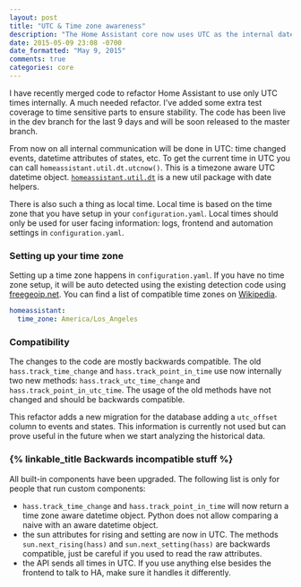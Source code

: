 ```yaml
---
layout: post
title: "UTC & Time zone awareness"
description: "The Home Assistant core now uses UTC as the internal date time."
date: 2015-05-09 23:08 -0700
date_formatted: "May 9, 2015"
comments: true
categories: core
---
```


I have recently merged code to refactor Home Assistant to use only UTC times internally. A much needed refactor. I've added some extra test coverage to time sensitive parts to ensure stability. The code has been live in the dev branch for the last 9 days and will be soon released to the master branch.

From now on all internal communication will be done in UTC: time changed events, datetime attributes of states, etc. To get the current time in UTC you can call `homeassistant.util.dt.utcnow()`. This is a timezone aware UTC datetime object. [`homeassistant.util.dt`](https://github.com/balloob/home-assistant/blob/dev/homeassistant/util/dt.py) is a new util package with date helpers.

There is also such a thing as local time. Local time is based on the time zone that you have setup in your `configuration.yaml`. Local times should only be used for user facing information: logs, frontend and automation settings in `configuration.yaml`.

### Setting up your time zone
Setting up a time zone happens in `configuration.yaml`. If you have no time zone setup, it will be auto detected using the existing detection code using [freegeoip.net](https://freegeoip.net). You can find a list of compatible time zones on [Wikipedia](http://en.wikipedia.org/wiki/List_of_tz_database_time_zones).

```yaml
homeassistant:
  time_zone: America/Los_Angeles
```

### Compatibility
The changes to the code are mostly backwards compatible. The old `hass.track_time_change` and `hass.track_point_in_time` use now internally two new methods: `hass.track_utc_time_change` and `hass.track_point_in_utc_time`. The usage of the old methods have not changed and should be backwards compatible.

This refactor adds a new migration for the database adding a `utc_offset` column to events and states. This information is currently not used but can prove useful in the future when we start analyzing the historical data.

### {% linkable_title Backwards incompatible stuff %}

All built-in components have been upgraded. The following list is only for people that run custom components:

 * `hass.track_time_change` and `hass.track_point_in_time` will now return a time zone aware datetime object. Python does not allow comparing a naive with an aware datetime object.
 * the sun attributes for rising and setting are now in UTC. The methods `sun.next_rising(hass)` and `sun.next_setting(hass)` are backwards compatible, just be careful if you used to read the raw attributes.
 * the API sends all times in UTC. If you use anything else besides the frontend to talk to HA, make sure it handles it differently.
